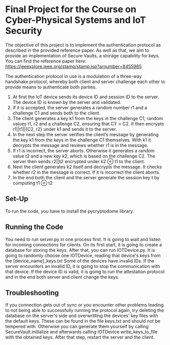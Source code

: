 # Final Project for the Course on Cyber-Physical Systems and IoT Security

The objective of this project is to implement the authentication protocol as described in
the provided reference paper. As well as that, we aim to provide an implementation of Secure Vaults, a storage
capability for keys. You can find the reference paper here:  https://ieeexplore.ieee.org/stamp/stamp.jsp?arnumber=8455985

The authentication protocol in use is a modulation of a three-way handshake protocol,
whereby both client and server challenge each other to provide means to authenticate
both parties.

1. At first the IoT device sends its device ID and session ID to the server. The device
ID is known by the server and validated.
2. If it is accepted, the server generates a random number r1 and a challenge C1 and
sends both to the client.
3. The client generates a key k1 from the keys in the challenge C1, random values
t1, r2 and a challenge C2, ensuring that C1 ̸ = C2. It then encrypts r1||t1||{C2, r2}
under k1 and sends it to the server.
4. In the next step the server verifies the client’s message by generating the key k1
from the keys in the challenge C1 themselves. With k1 it decrypts the message
and reviews whether r1 is in the message.
5. If r1 is incorrect, the server aborts. Otherwise it generates a random value t2 and
a new key k2, which is based on the challenge C2. The server then sends r2||t2
encrypted under k2 ⊕ t1 to the client.
6. Next the client generates k2 itself and decrypts the message. It checks whether r2
in the message is correct. If it is incorrect the client aborts.
7. In the end both the client and the server generate the session key t by computing
t1 ⊕ t2

## Set-Up

To run the code, you have to install the pycryptodome library.

## Running the Code

You need to run server.py in one process first. It is going to wait and listen for incoming connections for clients. On its first start, it is going to create a database for storing the keys.
After that, you can run IOTDevice.py. It is going to randomly choose one IOTDevice, reading that device's keys from the \[device_name\]_keys.txt
Some of the devices have invalid IDs. If the server encounters an invalid ID, it is going to stop the communication with that device.
If the device ID is valid, it is going to run the attestation protocol and in the end both server and client change the keys.

## Troubleshooting

If you connection gets out of sync or you encounter other problems leading to not being able to successfully running the protocol again, try deleting the database on the server's side and overwritting the devices' key files with the default keys. These can be found in the file keys.txt and should not be tempered with. Otherwise you can generate them yourself by calling SecureVault.initialize and afterwards calling IOTDevice.write_keys_to_file with the obtained keys.
After that step, restart the server and the client.
